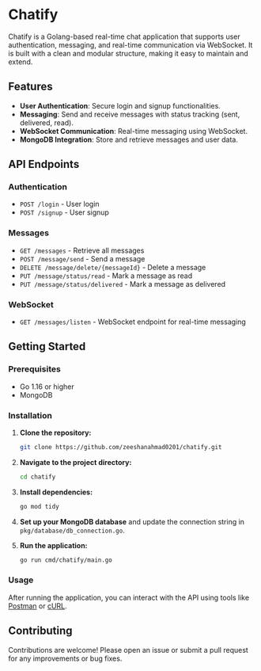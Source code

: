 # Chatify

Chatify is a Golang-based real-time chat application that supports user authentication, messaging, and real-time communication via WebSocket. It is built with a clean and modular structure, making it easy to maintain and extend.

## Features

- **User Authentication**: Secure login and signup functionalities.
- **Messaging**: Send and receive messages with status tracking (sent, delivered, read).
- **WebSocket Communication**: Real-time messaging using WebSocket.
- **MongoDB Integration**: Store and retrieve messages and user data.

## API Endpoints

### Authentication
- `POST /login` - User login
- `POST /signup` - User signup

### Messages
- `GET /messages` - Retrieve all messages
- `POST /message/send` - Send a message
- `DELETE /message/delete/{messageId}` - Delete a message
- `PUT /message/status/read` - Mark a message as read
- `PUT /message/status/delivered` - Mark a message as delivered

### WebSocket
- `GET /messages/listen` - WebSocket endpoint for real-time messaging

## Getting Started

### Prerequisites

- Go 1.16 or higher
- MongoDB

### Installation

1. **Clone the repository:**
    ```bash
    git clone https://github.com/zeeshanahmad0201/chatify.git
    ```

2. **Navigate to the project directory:**
    ```bash
    cd chatify
    ```

3. **Install dependencies:**
    ```bash
    go mod tidy
    ```

4. **Set up your MongoDB database** and update the connection string in `pkg/database/db_connection.go`.

5. **Run the application:**
    ```bash
    go run cmd/chatify/main.go
    ```

### Usage

After running the application, you can interact with the API using tools like [Postman](https://www.postman.com/) or [cURL](https://curl.se/).

## Contributing

Contributions are welcome! Please open an issue or submit a pull request for any improvements or bug fixes.
